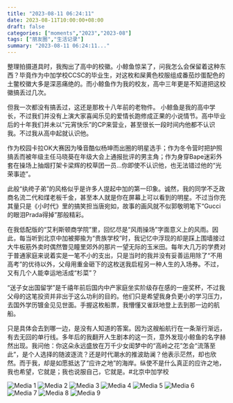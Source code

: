 ```yaml
---
title: "2023-08-11 06:24:11"
date: 2023-08-11T10:00:00+08:00
draft: false
categories: ["moments","2023","2023-08"]
tags: ["朋友圈","生活记录"]
summary: "2023-08-11 06:24:11..."
---
```


整理拍摄道具时，我掏出了高中的校徽。小鲸鱼惊呆了，问我怎么会保留着这种东西？毕竟作为中加学校CCSC的毕业生，对这枚和屎黄色校服组成番茄炒蛋配色的土鳖校徽大多是深恶痛绝的。而小鲸鱼作为我的校友，高中三年更是不知道把这校徽搞丢过几次。

但我一次都没有搞丢过，这还是那枚十八年前的老物件。
​
小鲸鱼是我的高中学长，不过我们并没有上演大家喜闻乐见的爱情长跑修成正果的小说情节。高中毕业后的十年我们并未以“元宵快乐”的CP来营业，甚至很长一段时间内他都不认识我。不过我从高中起就认识他。

作为校园卡拉OK大赛因为嗓音酷似杨坤而出圈的明星选手；作为冬令营时把护照搞丢而被年级主任马晓葵在年级大会上通报批评的男主角；作为身穿Bape迷彩外套在操场上抽烟打架卡梁辉的校草团一员…你即使不认识他，也无法错过他的“光荣事迹”。

此般“纨绔子弟”的风格似乎是许多人提起中加的第一印象。诚然，我的同学不乏政商名流二代和煤老板千金，甚至本人就是你在屏幕上可以看到的明星。不过当你充其量只是《小时代》里的搞笑担当唐宛如，故事的画风就不似郭敬明笔下“Gucci的眼泪Prada得掉”那般精彩。

在我低配版的“艾利斯顿商学院”里，回忆尽是“风雨操场”字面意义上的风雨。因此，每当听到北京中加被揶揄为“贵族学校”时，我记忆中浮现的却是踩上围墙接过大牛板筋外卖时偶然瞥见瞳里郊外的那片一望无际的玉米田。每年大几万的学费对于普通家庭来说着实是一笔不小的支出，只是当时的我并没有妥善运用除了“不用高考”的优待以外，父母用重金砸下的这枚送我启程另一种人生的入场券。
​
​不过，又有几个人能幸运地活成“杉菜”？

“送子女出国留学”是千禧年前后国内中产家庭坐实阶级存在感的一座奖杯，不过我父母的这笔投资并非出于这么功利的目的。他们只是希望我身负更小的学习压力，去国外学历镀金见见世面。手握这枚船票，我懵懂又雀跃地登上去到那一边的航船。

只是具体会去到哪一边，是没有人知道的答案。因为这艘船航行在一条渐行渐远，有去无回的单行线。
​
​多年后的我翻开人生剧本的这一页，意外发现小鲸鱼的名字赫然出现。我问他：你这朵永远盛放在万千少女闺梦中的“高岭之花”怎会“流落至此”，是个人选择的随波逐流？还是时代潮水的推波助澜？他表示茫然，却也欣然。
​
​而于我，却是如愿抵达了“应许之地”的海岸。纵使不是什么真正的应许之地，我也希望，它就是；我也说服自己，它就是。
​
​#北京中加学校

![Media 1](/Moments/photos/2023-08-11/202308110624110.jpg)
![Media 2](/Moments/photos/2023-08-11/202308110624111.jpg)
![Media 3](/Moments/photos/2023-08-11/202308110624112.jpg)
![Media 4](/Moments/photos/2023-08-11/202308110624113.jpg)
![Media 5](/Moments/photos/2023-08-11/202308110624114.jpg)
![Media 6](/Moments/photos/2023-08-11/202308110624115.jpg)
![Media 7](/Moments/photos/2023-08-11/202308110624116.jpg)
![Media 8](/Moments/photos/2023-08-11/202308110624117.jpg)
![Media 9](/Moments/photos/2023-08-11/202308110624118.jpg)

